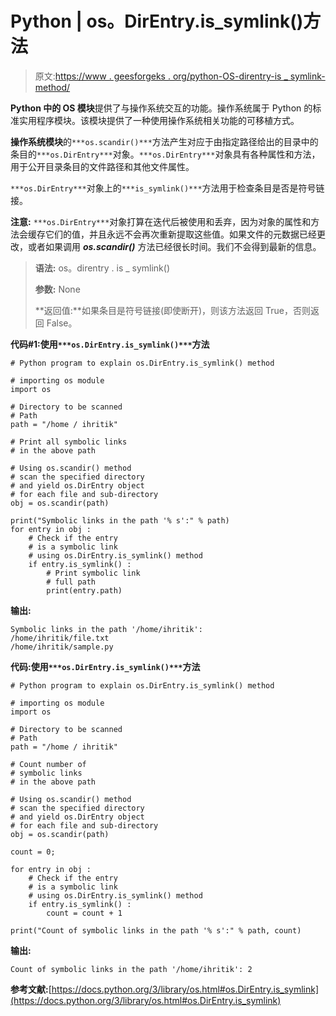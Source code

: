 # Python | os。DirEntry.is_symlink()方法

> 原文:[https://www . geesforgeks . org/python-OS-direntry-is _ symlink-method/](https://www.geeksforgeeks.org/python-os-direntry-is_symlink-method/)

**Python 中的 OS 模块**提供了与操作系统交互的功能。操作系统属于 Python 的标准实用程序模块。该模块提供了一种使用操作系统相关功能的可移植方式。

**操作系统模块**的`***os.scandir()***`方法产生对应于由指定路径给出的目录中的条目的`***os.DirEntry***`对象。`***os.DirEntry***`对象具有各种属性和方法，用于公开目录条目的文件路径和其他文件属性。

`***os.DirEntry***`对象上的`***is_symlink()***`方法用于检查条目是否是符号链接。

**注意:** `***os.DirEntry***`对象打算在迭代后被使用和丢弃，因为对象的属性和方法会缓存它们的值，并且永远不会再次重新提取这些值。如果文件的元数据已经更改，或者如果调用 ***os.scandir()*** 方法已经很长时间。我们不会得到最新的信息。

> **语法:** os。direntry . is _ symlink()
> 
> **参数:** None
> 
> **返回值:**如果条目是符号链接(即使断开)，则该方法返回 True，否则返回 False。

**代码#1:使用`***os.DirEntry.is_symlink()***`方法**

```
# Python program to explain os.DirEntry.is_symlink() method 

# importing os module  
import os

# Directory to be scanned
# Path
path = "/home / ihritik"

# Print all symbolic links
# in the above path

# Using os.scandir() method
# scan the specified directory
# and yield os.DirEntry object
# for each file and sub-directory
obj = os.scandir(path)

print("Symbolic links in the path '% s':" % path)
for entry in obj :
    # Check if the entry
    # is a symbolic link
    # using os.DirEntry.is_symlink() method
    if entry.is_symlink() :
        # Print symbolic link
        # full path    
        print(entry.path)

```

**输出:**

```
Symbolic links in the path '/home/ihritik':
/home/ihritik/file.txt
/home/ihritik/sample.py

```

**代码:使用`***os.DirEntry.is_symlink()***`方法**

```
# Python program to explain os.DirEntry.is_symlink() method 

# importing os module  
import os

# Directory to be scanned
# Path
path = "/home / ihritik"

# Count number of
# symbolic links
# in the above path

# Using os.scandir() method
# scan the specified directory
# and yield os.DirEntry object
# for each file and sub-directory
obj = os.scandir(path)

count = 0;

for entry in obj :
    # Check if the entry
    # is a symbolic link
    # using os.DirEntry.is_symlink() method
    if entry.is_symlink() :
        count = count + 1

print("Count of symbolic links in the path '% s':" % path, count)
```

**输出:**

```
Count of symbolic links in the path '/home/ihritik': 2

```

**参考文献:**[https://docs.python.org/3/library/os.html#os.DirEntry.is_symlink](https://docs.python.org/3/library/os.html#os.DirEntry.is_symlink)